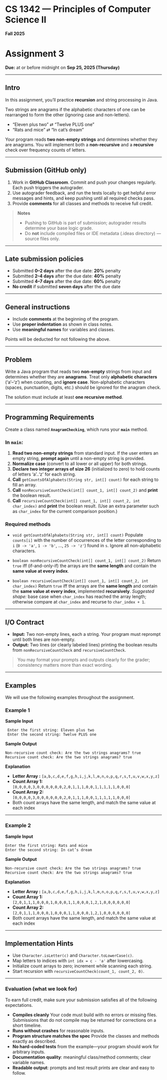 # CS 1342 — Principles of Computer Science II

**Fall 2025**

# Assignment 3 

**Due:** at or before midnight on **Sep 25, 2025 (Thursday)**

---

## Intro

In this assignment, you’ll practice **recursion** and string processing in Java.

Two strings are anagrams if the alphabetic characters of one can be rearranged to form the other (ignoring case and non-letters).

* “Eleven plus two” ⇄ “Twelve PLUS one”
* “Rats and mice” ⇄ “In cat’s dream”

Your program reads **two non-empty strings** and determines whether they are anagrams. You will implement both a **non-recursive** and a **recursive** check over frequency counts of letters.

---

## Submission (GitHub only)

1. Work in **GitHub Classroom**. Commit and push your changes regularly. Each push triggers the autograder.
2. Use autograder feedback, and run the tests locally to get helpful error messages and hints, and keep pushing until all required checks pass.
3. Provide **comments** for all classes and methods to receive full credit.

> **Notes**
>
> * Pushing to GitHub is part of submission; autograder results determine your base logic grade.
> * Do **not** include compiled files or IDE metadata (.ideas directory) — source files only.

---

## Late submission policies

* Submitted **0–2 days** after the due date: **20%** penalty
* Submitted **2–4 days** after the due date: **40%** penalty
* Submitted **4–7 days** after the due date: **60%** penalty
* **No credit** if submitted **seven days** after the due date

---

## General instructions

* Include **comments** at the beginning of the program.
* Use **proper indentation** as shown in class notes.
* Use **meaningful names** for variables and classes.

Points will be deducted for not following the above.

---

## Problem

Write a Java program that reads two **non-empty** strings from input and determines whether they are **anagrams**. Treat only **alphabetic characters** (‘a’–‘z’) when counting, and **ignore case**. Non-alphabetic characters (spaces, punctuation, digits, etc.) should be ignored for the anagram check.

The solution must include at least **one recursive method**.

---

## Programming Requirements

Create a class named **`AnagramChecking`**, which runs your **`main`** method.

### In `main`:

1. **Read two non-empty strings** from standard input. If the user enters an empty string, **prompt again** until a non-empty string is provided.
2. **Normalize case** (convert to all lower or all upper) for both strings.
3. **Declare two integer arrays of size 26** (initialized to zero) to hold counts of letters ‘a’..‘z’ for each string.
4. **Call** `getCountsOfAlphabets(String str, int[] count)` for each string to fill an array.
5. **Call** `nonRecursiveCountCheck(int[] count_1, int[] count_2)` and **print** the boolean result.
6. **Call** `recursiveCountCheck(int[] count_1, int[] count_2, int char_index)` and **print** the boolean result. (Use an extra parameter such as `char_index` for the current comparison position.)

### Required methods

* `void getCountsOfAlphabets(String str, int[] count)`
  Populate `counts[i]` with the number of occurrences of the letter corresponding to `i` (`0 -> 'a'`, `1 -> 'b'`, …, `25 -> 'z'`) found in `s`. Ignore all non-alphabetic characters.

* `boolean nonRecursiveCountCheck(int[] count_1, int[] count_2)`
  Return `true` iff (if-and-only-if) the arrays are the **same length** and contain the **same value at every index**.

* `boolean recursiveCountCheck(int[] count_1, int[] count_2, int char_index)`
  Return `true` iff the arrays are the **same length** and contain the **same value at every index**, implemented **recursively**.
  *Suggested shape:* base case when `char_index` has reached the array length; otherwise compare at `char_index` and recurse to `char_index + 1`.

---

## I/O Contract

* **Input:** Two non-empty lines, each a string. Your program must reprompt until both lines are non-empty.
* **Output:** Two lines (or clearly labeled lines) printing the boolean results from `nonRecursiveCountCheck` and `recursiveCountCheck`.

> You may format your prompts and outputs clearly for the grader; consistency matters more than exact wording.

---

## Examples

We will use the following examples throughout the assignment.

### Example 1

**Sample Input**

```text
 Enter the first string: Eleven plus two
 Enter the second string: Twelve PLUS one
```

**Sample Output**

```text
Non-recursive count check: Are the two strings anagrams? true
Recursive count check: Are the two strings anagrams? true
```

**Explanation**

* **Letter Array :** `[a,b,c,d,e,f,g,h,i,j,k,l,m,n,o,p,q,r,s,t,u,v,w,x,y,z]`
* **Count Array 1:** `[0,0,0,0,3,0,0,0,0,0,0,2,0,1,1,1,0,0,1,1,1,1,1,0,0,0]`
* **Count Array 2:** `[0,0,0,0,3,0,0,0,0,0,0,2,0,1,1,1,0,0,1,1,1,1,1,0,0,0]`
* Both count arrays have the same length, and match the same value at each index

---

### Example 2

**Sample Input**

```text
Enter the first string: Rats and mice
Enter the second string: In cat’s dream
```

**Sample Output**

```text
Non-recursive count check: Are the two strings anagrams? true
Recursive count check: Are the two strings anagrams? true
```

**Explanation**

* **Letter Array :** `[a,b,c,d,e,f,g,h,i,j,k,l,m,n,o,p,q,r,s,t,u,v,w,x,y,z]`
* **Count Array 1:** `[2,0,1,1,1,0,0,0,1,0,0,0,1,1,0,0,0,1,2,1,0,0,0,0,0,0]`
* **Count Array 2:** `[2,0,1,1,1,0,0,0,1,0,0,0,1,1,0,0,0,1,2,1,0,0,0,0,0,0]`
* Both count arrays have the same length, and match the same value at each index


---

## Implementation Hints

* Use `Character.isLetter(c)` and `Character.toLowerCase(c)`.
* Map letters to indices with `int idx = c - 'a'` after lowercasing.
* Initialize count arrays to zero; increment while scanning each string.
* Start recursion with `recursiveCountCheck(count_1, count_2, 0)`.

---

### Evaluation (what we look for)

To earn full credit, make sure your submission satisfies all of the following expectations.

* **Compiles cleanly** Your code must build with no errors or missing files. Submissions that do not compile may be returned for corrections on a short timeline.
* **Runs without crashes** for reasonable inputs.
* **Program structure matches the spec** Provide the classes and methods exactly as described.
* **No hard-coded tests** from the example—your program should work for arbitrary inputs.
* **Documentation quality**: meaningful class/method comments; clear variable names.
* **Readable output**: prompts and test result prints are clear and easy to follow.
